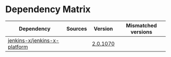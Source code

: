 # Dependency Matrix

Dependency | Sources | Version | Mismatched versions
---------- | ------- | ------- | -------------------
[jenkins-x/jenkins-x-platform](https://github.com/jenkins-x/jenkins-x-platform.git) |  | [2.0.1070](https://github.com/jenkins-x/jenkins-x-platform/releases/tag/v2.0.1070) | 
